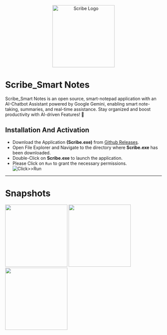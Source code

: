<div align="center">
  <img src="https://github.com/user-attachments/assets/2cd6d398-5c49-4443-9b2d-6e5ed95d9ac7" alt="Scribe Logo" height="200">
</div>

# Scribe_Smart Notes
Scribe_Smart Notes is an open source, smart-notepad application with an AI-Chatbot Assistant powered by Google Gemini, enabling smart note-taking, summaries, and real-time assistance. Stay organized and boost productivity with AI-driven Features! 🚀

## Installation And Activation
- Download the Application **(Scribe.exe)** from [Github Releases](https://github.com/Yashvant-Chhapwale/Scribe_Smart-Notes/releases).
- Open File Explorer and Navigate to the directory where **Scribe.exe** has been downloaded.
- Double-Click on **Scribe.exe** to launch the application.
- Please Click on `Run` to grant the necessary permissions.<br>
  ![Click>>Run](https://github.com/user-attachments/assets/50b946f7-753d-46f4-9669-c9b53d9da1d5)

---

# Snapshots
<div float="left">
  <img src="https://github.com/user-attachments/assets/71046b9d-ff13-49d6-bca3-6af9c951104b" width="200" />
  <img src="https://github.com/user-attachments/assets/d991c010-20b5-47a8-ba83-0eb83b0914f1" width="200" /> 
  <img src="https://github.com/user-attachments/assets/2b5e07b0-0429-426a-a23f-5214f0c24473" width="200" />
</div>
